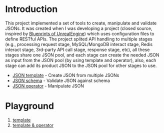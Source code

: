 # Introduction
This project implemented a set of tools to create, manipulate and validate JSONs. It was created when I was developing a project (closed source, inspired by [Blueprints of UnrealEngine](https://docs.unrealengine.com/en-US/Engine/Blueprints/index.html)) which uses configuration files to define RESTful APIs. The project splited API handling to multiple stages (e.g., processing request stage, MySQL/MongoDB interact stage, Redis interact stage, 3rd-party API call stage, response stage, etc), all these stages share one JSON pool, and each stage can create the needed JSON as input from the JSON pool (by using template and operator), also, each stage can add its product JSON to the JSON pool for other stages to use.

* [JSON template](./template) - Create JSON from multiple JSONs
* [JSON schema](./schema) - Validate JSON against schema
* [JSON operator](./operator) - Manipulate JSON


# Playground
1. [template](https://play.golang.org/p/3JcUvPEvur7)
2. [template & operator](https://play.golang.org/p/GWHASNc_BhN)
